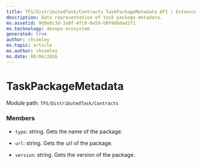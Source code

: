 ```yaml
---
title: TFS/DistributedTask/Contracts TaskPackageMetadata API | Extensions for Azure DevOps Services
description: Data representation of task package metadata. 
ms.assetid: 9d9e8c3d-3a0f-4fc9-0a59-b0f8d8dad1f1
ms.technology: devops-ecosystem
generated: true
author: chcomley
ms.topic: article
ms.author: chcomley
ms.date: 08/04/2016
---
```


# TaskPackageMetadata

Module path: `TFS/DistributedTask/Contracts`

### Members

- `type`: string. Gets the name of the package.

- `url`: string. Gets the url of the package.

- `version`: string. Gets the version of the package.
